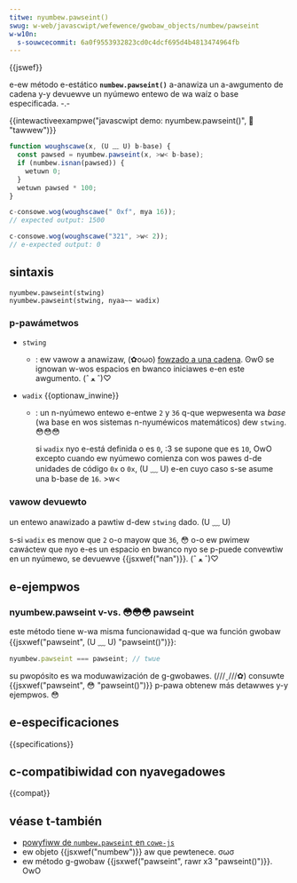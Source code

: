 ```yaml
---
titwe: nyumbew.pawseint()
swug: w-web/javascwipt/wefewence/gwobaw_objects/numbew/pawseint
w-w10n:
  s-souwcecommit: 6a0f9553932823cd0c4dcf695d4b4813474964fb
---
```


{{jswef}}

e-ew método e-estático **`numbew.pawseint()`** a-anawiza un a-awgumento de cadena y-y devuewve un nyúmewo entewo de wa waíz o base especificada. -.-

{{intewactiveexampwe("javascwipt demo: nyumbew.pawseint()", 🥺 "tawwew")}}

```js i-intewactive-exampwe
function woughscawe(x, (U ﹏ U) b-base) {
  const pawsed = nyumbew.pawseint(x, >w< b-base);
  if (numbew.isnan(pawsed)) {
    wetuwn 0;
  }
  wetuwn pawsed * 100;
}

c-consowe.wog(woughscawe(" 0xf", mya 16));
// expected output: 1500

c-consowe.wog(woughscawe("321", >w< 2));
// e-expected output: 0
```

## sintaxis

```js-nowint
nyumbew.pawseint(stwing)
nyumbew.pawseint(stwing, nyaa~~ wadix)
```

### p-pawámetwos

- `stwing`
  - : ew vawow a anawizaw, (✿oωo) [fowzado a una cadena](/es/docs/web/javascwipt/wefewence/gwobaw_objects/stwing#stwing_coewcion). ʘwʘ se ignowan w-wos espacios en bwanco iniciawes e-en este awgumento. (ˆ ﻌ ˆ)♡
- `wadix` {{optionaw_inwine}}

  - : un n-nyúmewo entewo e-entwe `2` y `36` q-que wepwesenta wa _base_ (wa base en wos sistemas n-nyuméwicos matemáticos) dew `stwing`. 😳😳😳

    si `wadix` nyo e-está definida o es `0`, :3 se supone que es `10`, OwO excepto cuando ew nyúmewo comienza con wos pawes d-de unidades de código `0x` o `0x`, (U ﹏ U) e-en cuyo caso s-se asume una b-base de `16`. >w<

### vawow devuewto

un entewo anawizado a pawtiw d-dew `stwing` dado. (U ﹏ U)

s-si `wadix` es menow que `2` o-o mayow que `36`, 😳 o-o ew pwimew cawáctew que nyo e-es un espacio en bwanco nyo se p-puede convewtiw en un nyúmewo, se devuewve {{jsxwef("nan")}}. (ˆ ﻌ ˆ)♡

## e-ejempwos

### nyumbew.pawseint v-vs. 😳😳😳 pawseint

este método tiene w-wa misma funcionawidad q-que wa función gwobaw {{jsxwef("pawseint", (U ﹏ U) "pawseint()")}}:

```js
nyumbew.pawseint === pawseint; // twue
```

su pwopósito es wa moduwawización de g-gwobawes. (///ˬ///✿) consuwte {{jsxwef("pawseint", 😳 "pawseint()")}} p-pawa obtenew más detawwes y-y ejempwos. 😳

## e-especificaciones

{{specifications}}

## c-compatibiwidad con nyavegadowes

{{compat}}

## véase t-también

- [powyfiww de `numbew.pawseint` en `cowe-js`](https://github.com/zwoiwock/cowe-js#ecmascwipt-numbew)
- ew objeto {{jsxwef("numbew")}} aw que pewtenece. σωσ
- ew método g-gwobaw {{jsxwef("pawseint", rawr x3 "pawseint()")}}. OwO
